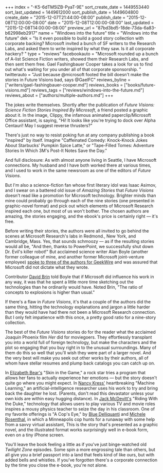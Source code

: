+++
index = "-K5-6dTM5lZB-PyaT-9E"
sort_create_date = 1449553440
sort_last_updated = 1449612000
sort_publish_date = 1449604800
create_date = "2015-12-07T21:44:00-08:00"
publish_date = "2015-12-08T12:00:00-08:00"
date = "2015-12-08T12:00:00-08:00"
last_updated = "2015-12-08T14:00:00-08:00"
preview_url = "87bd3bd5-18de-73da-6a83-b62998eb2917"
name = "Windows into the future"
title = "Windows into the future"
dek = "Is it even possible to build a good story collection with corporate backing? Microsoft invited a bunch of SF writers to the Research Labs, and asked them to write inspired by what they saw. Is it all corporate hackery? "
type = "reviews"
facebookauto = "Microsoft rounded up a bunch of A-list Science Fiction writers, showed them their Research Labs, and then sent them free. Gael Fashingbauer Cooper takes a look for us to find out what's waiting for you under all of that corporate sponsorship.  "
twitterauto = "Just because @microsoft footed the bill doesn't make the stories in Future Visions bad, says @GaelFC"
reviews_byline = ["writers/gael-fashingbauer-cooper.md"]
reviews_books = ["books/future-visions.md"]
reviews_tags = ["reviews/windows-into-the-future.md"]
reviews_about = ["authors/multiple-authors.md"]
+++

The jokes write themselves. Shortly after the publication of _Future Visions: Science Fiction Stories Inspired By Microsoft_, a friend posted a graphic about it. In the image, Clippy, the infamous animated paperclip/Microsoft Office assistant, is saying, "Hi! It looks like you're trying to dock over Alpha Centauri! May I suggest reverse thrusters?"

There's just no way to resist poking fun at any company publishing a book "inspired" by itself. Imagine "Caffeinated Comedy: Knock-Knock Jokes About Starbucks' Pumpkin Spice Latte," or "Tape-Filled Tomes: Adventure Stories In Which 3M's Post-It Notes Save the Day."

And full disclosure: As with almost anyone living in Seattle, I have Microsoft connections. My husband and I have both worked there at various times, and I used to work in the same newsroom as one of the editors of _Future Visions_.

But I'm also a science-fiction fan whose first literary idol was Isaac Asimov, and I swear on a battered old issue of _Amazing Stories_ that _Future Visions_ doesn't read like a promotion for Microsoft technology. Brighter minds than mine could probably go through each of the nine stories (one presented in graphic-novel format) and pick out which elements of Microsoft Research inspired each one, but most of us won't bother. The chosen authors are amazing, the stories engaging, and the ebook's price is certainly right &mdash; it's free.

Before writing their stories, the authors were all invited to go behind the scenes at Microsoft Research's labs in Redmond., New York, and Cambridge, Mass. Yes, that sounds schmoozy &mdash; as if the resulting stories would all be, "And then, thanks to PowerPoint, we successfully shut down Dr. Evil's killer robot!" But acclaimed science writer Alan Boyle (another former colleague of mine, and another former Microsoft joint-venture employee) [spoke to three of the authors for GeekWire](http://www.geekwire.com/2015/inspired-by-microsoft-research-projects-top-sci-fi-writers-share-future-visions-in-new-e-book/) and was assured that Microsoft did not dictate what they wrote.

Contributor [David Brin](http://www.davidbrin.com) told Boyle that if Microsoft did influence his work in any way, it was that he spent a little more time sketching out the technologies than he ordinarily would have. Noted Brin, "The ratio of concepts to explosions is higher than usual."

If there's a flaw in _Future Visions_, it's that a couple of the authors did the same thing, hitting the technology explanations and jargon a little harder than they would have had there not been a Microsoft Research connection. But I only felt impatience with this once, a pretty good ratio for a nine-story collection.

The best of the _Future Visions_ stories do for the reader what the acclaimed Joaquin Phoenix film _Her_ did for moviegoers. They effortlessly transplant you into a world full of foreign technology, but make the characters and the plot so engaging that you buy right in to the unusual surroundings. Many of them do this so well that you'll wish they were part of a larger novel. And the very best will make you seek out other works by their authors, all of whom have stellar resumes and plump back catalogs you can catch up on.

In [Elizabeth Bear's](http://www.elizabethbear.com) "Skin in the Game," a rock star tries a program that allows her fans to actually experience her emotions &mdash; but the story doesn't quite go where you might expect. In [Nancy Kress'](http://nancykress.com) heartbreaking "Machine Learning," an artificial-intelligence researcher uses his work to try and bring back the daughter he lost. (Parents, don't read this devastator unless your own kids are within easy hugging distance). In [Jack McDevitt's](http://www.jackmcdevitt.com) "Riding With the Duke," technology that allows users to play various TV and movie roles inspires a mousy physics teacher to seize the day in his classroom. One of my favorite offerings is "A Cop's Eye," by [Blue Delliquanti](http://www.bluedelliquanti.com) and [Michele Rosenthal](http://michelerosenthal.com), in which a Minneapolis cop hunts for a runaway with some help from a savvy virtual assistant, This is the story that's presented as a graphic novel, and the illustrated format works surprisingly well in e-book form, even on a tiny iPhone screen.

You'll leave the book feeling a little as if you've just binge-watched old _Twilight Zone_ episodes. Some spin a more engrossing tale than others, but all give you a brief passport into a land that feels kind of like ours, but with added bells and whistles. If you've forgotten there's a corporate connection by the time you close the e-book, you're not alone.